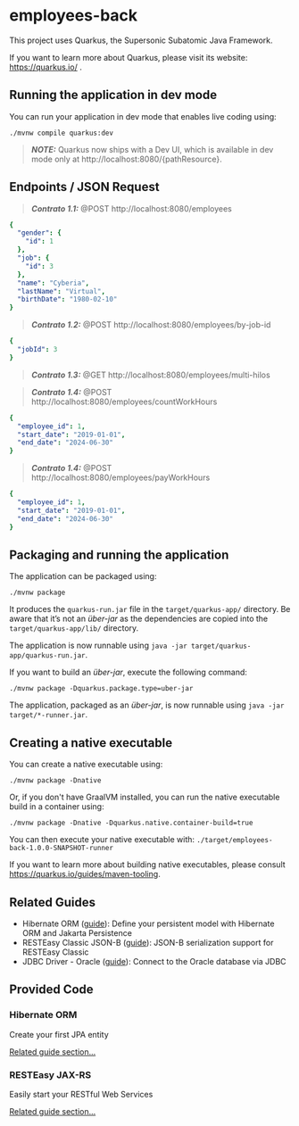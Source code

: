 # employees-back

This project uses Quarkus, the Supersonic Subatomic Java Framework.

If you want to learn more about Quarkus, please visit its website: https://quarkus.io/ .

## Running the application in dev mode

You can run your application in dev mode that enables live coding using:
```shell script
./mvnw compile quarkus:dev
```

> **_NOTE:_**  Quarkus now ships with a Dev UI, which is available in dev mode only at http://localhost:8080/{pathResource}.


## Endpoints / JSON Request

> **_Contrato 1.1:_** @POST http://localhost:8080/employees

```yaml
{
  "gender": {
    "id": 1
  },
  "job": {
    "id": 3
  },
  "name": "Cyberia",
  "lastName": "Virtual",
  "birthDate": "1980-02-10"
}
```

> **_Contrato 1.2:_** @POST http://localhost:8080/employees/by-job-id

```yaml
{
  "jobId": 3
}
```


> **_Contrato 1.3:_** @GET http://localhost:8080/employees/multi-hilos

> **_Contrato 1.4:_** @POST http://localhost:8080/employees/countWorkHours

```yaml
{
  "employee_id": 1,
  "start_date": "2019-01-01",
  "end_date": "2024-06-30"
}
```

> **_Contrato 1.4:_** @POST http://localhost:8080/employees/payWorkHours

```yaml
{
  "employee_id": 1,
  "start_date": "2019-01-01",
  "end_date": "2024-06-30"
}
```

## Packaging and running the application

The application can be packaged using:
```shell script
./mvnw package
```
It produces the `quarkus-run.jar` file in the `target/quarkus-app/` directory.
Be aware that it’s not an _über-jar_ as the dependencies are copied into the `target/quarkus-app/lib/` directory.

The application is now runnable using `java -jar target/quarkus-app/quarkus-run.jar`.

If you want to build an _über-jar_, execute the following command:
```shell script
./mvnw package -Dquarkus.package.type=uber-jar
```

The application, packaged as an _über-jar_, is now runnable using `java -jar target/*-runner.jar`.

## Creating a native executable

You can create a native executable using: 
```shell script
./mvnw package -Dnative
```

Or, if you don't have GraalVM installed, you can run the native executable build in a container using: 
```shell script
./mvnw package -Dnative -Dquarkus.native.container-build=true
```

You can then execute your native executable with: `./target/employees-back-1.0.0-SNAPSHOT-runner`

If you want to learn more about building native executables, please consult https://quarkus.io/guides/maven-tooling.

## Related Guides

- Hibernate ORM ([guide](https://quarkus.io/guides/hibernate-orm)): Define your persistent model with Hibernate ORM and Jakarta Persistence
- RESTEasy Classic JSON-B ([guide](https://quarkus.io/guides/rest-json)): JSON-B serialization support for RESTEasy Classic
- JDBC Driver - Oracle ([guide](https://quarkus.io/guides/datasource)): Connect to the Oracle database via JDBC

## Provided Code

### Hibernate ORM

Create your first JPA entity

[Related guide section...](https://quarkus.io/guides/hibernate-orm)



### RESTEasy JAX-RS

Easily start your RESTful Web Services

[Related guide section...](https://quarkus.io/guides/getting-started#the-jax-rs-resources)
